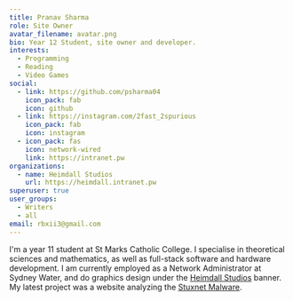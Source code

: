 ```yaml
---
title: Pranav Sharma
role: Site Owner
avatar_filename: avatar.png
bio: Year 12 Student, site owner and developer.
interests:
  - Programming
  - Reading
  - Video Games
social:
  - link: https://github.com/psharma04
    icon_pack: fab
    icon: github
  - link: https://instagram.com/2fast_2spurious
    icon_pack: fab
    icon: instagram
  - icon_pack: fas
    icon: network-wired
    link: https://intranet.pw
organizations:
  - name: Heimdall Studios
    url: https://heimdall.intranet.pw
superuser: true
user_groups:
  - Writers
  - all
email: rbxii3@gmail.com
---
```

I'm a year 11 student at St Marks Catholic College. I specialise in theoretical sciences and mathematics, as well as full-stack software and hardware development. I am currently employed as a Network Administrator at Sydney Water, and do graphics design under the [Heimdall Studios](https://heimdall.intranet.pw) banner. My latest project was a website analyzing the [Stuxnet Malware](https://stuxnet.intranet.pw).
